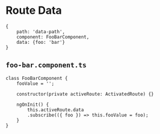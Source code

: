 # Route Data

```
{
	path: 'data-path',
	component: FooBarComponent,
	data: {foo: 'bar'}
}
```

## `foo-bar.component.ts`

```
class FooBarComponent {
	fooValue = '';

	constructor(private activeRoute: ActivatedRoute) {}

	ngOnInit() {
		this.activeRoute.data
		.subscribe(({ foo }) => this.fooValue = foo);
	}
}
```